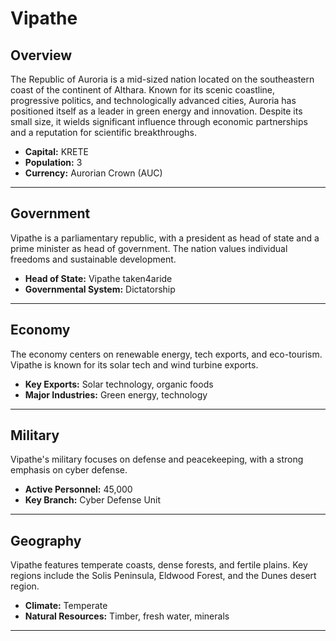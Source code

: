 # Vipathe

## Overview
The Republic of Auroria is a mid-sized nation located on the southeastern coast of the continent of Althara. Known for its scenic coastline, progressive politics, and technologically advanced cities, Auroria has positioned itself as a leader in green energy and innovation. Despite its small size, it wields significant influence through economic partnerships and a reputation for scientific breakthroughs.

- **Capital:** KRETE
- **Population:** 3
- **Currency:** Aurorian Crown (AUC)

---

## Government
Vipathe is a parliamentary republic, with a president as head of state and a prime minister as head of government. The nation values individual freedoms and sustainable development.

- **Head of State:** Vipathe taken4aride
- **Governmental System:** Dictatorship

---

## Economy
The economy centers on renewable energy, tech exports, and eco-tourism. Vipathe is known for its solar tech and wind turbine exports.

- **Key Exports:** Solar technology, organic foods
- **Major Industries:** Green energy, technology

---

## Military
Vipathe's military focuses on defense and peacekeeping, with a strong emphasis on cyber defense.

- **Active Personnel:** 45,000
- **Key Branch:** Cyber Defense Unit

---

## Geography
Vipathe features temperate coasts, dense forests, and fertile plains. Key regions include the Solis Peninsula, Eldwood Forest, and the Dunes desert region.

- **Climate:** Temperate
- **Natural Resources:** Timber, fresh water, minerals

---